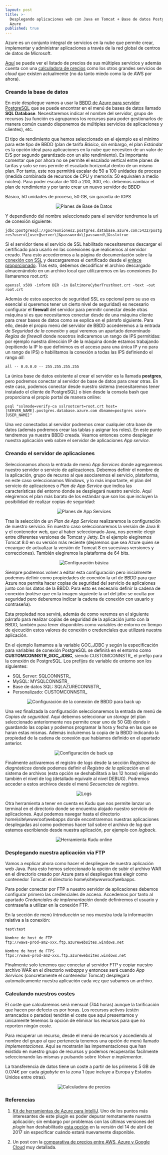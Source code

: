 ```yaml
---
layout: post
title: >-
  Desplegando aplicaciones web con Java en Tomcat + Base de datos PostgreSQL en
  Azure
published: true
---
```

Azure es un conjunto integral de servicios en la nube que permite crear, implementar y administrar aplicaciones a través de la red global de centros de datos de Microsoft.

[Aquí](https://azure.microsoft.com/es-es/pricing/) se puede ver el listado de precios de sus múltiples servicios y además cuenta con una [calculadora de precios](https://azure.microsoft.com/en-us/pricing/calculator/) como los otros grandes servicios de _cloud_ que existen actualmente (no da tanto miedo como la de AWS por ahora).

### Creando la base de datos

En este despliegue vamos a usar la [BBDD de Azure para servidor PostgreSQL](https://docs.microsoft.com/es-es/azure/postgresql/quickstart-create-server-database-portal) que se puede encontrar en el menú de bases de datos llamado **SQL Database**. Necesitaremos indicar el nombre del servidor, grupo de recursos (su función es agruparnos los recursos para poder gestionarlos de manera común cuando disponemos de múltiples servicios de aplicaciones y clientes), etc.

El tipo de rendimiento que hemos seleccionado en el ejemplo es el mínimo para este tipo de BBDD (plan de tarifa _Básico_, sin embargo, el plan _Estándar_ es la opción ideal para aplicaciones en la nube que necesiten de un valor de E/S por segundo garantizado con un alto rendimiento). Es importante comentar que por ahora no se permite el escalado vertical entre planes de tarifas y solo se nos permite el escalado horizontal dentro de un mismo plan. Por tanto, este nos permitirá escalar de 50 a 100 unidades de proceso (medida combinada de recursos de CPU y memoria: 50 equivalen a medio núcleo). Para poder escalar de 100 a 200, 300, etc. debemos cambiar el plan de rendimiento y por tanto crear un nuevo servidor de BBDD:

Básico, 50 unidades de proceso, 50 GB, sin garantía de IOPS

<center><img src="{{ site.baseurl }}/images/plan_bbdd.png" alt="Planes de Base de Datos"></center>

Y dependiendo del nombre seleccionado para el servidor tendremos la url de conexión siguiente:

```jdbc:postgresql://gocreuniones2.postgres.database.azure.com:5432/postgres?user=\[user@server\]&password=\[password\]&ssl=true```

Si el servidor tiene el servicio de SSL habilitado necesitaremos descargar el certificado para usarlo en las conexiones que realicemos al servidor creado. Para esto accederemos a la página de documentación sobre la [conexión con SSL](https://docs.microsoft.com/es-es/azure/postgresql/concepts-ssl-connection-security) y descargaremos el certificado desde el [enlace proporcionado](https://www.digicert.com/CACerts/BaltimoreCyberTrustRoot.crt). Tras esto, debemos decodificar el archivo descargado almacenándolo en un archivo local que utilizaremos en las conexiones (lo llamaremos root.crt):

```openssl x509 -inform DER -in BaltimoreCyberTrustRoot.crt -text -out root.crt```

Además de estos aspectos de seguridad SSL es opcional pero su uso es esencial si queremos tener un cierto nivel de seguridad) es necesario configurar el **firewall** del servidor para permitir conectar desde otras máquina si es que necesitamos conectar desde de una máquina cliente para crear bases de datos como se explica en el párrafo siguiente. Para ello, desde el propio menú del servidor de BBDD accederemos a la entrada de _Seguridad de la conexión_ y aquí veremos un apartado denominado _Reglas de firewall_ donde nosotros indicaremos un rango de IPS permitidas: por ejemplo nuestra dirección IP de la máquina donde estamos trabajando (repitiendo la IP lo que definimos es el acceso para una única IP y no para un rango de IPS) o habilitamos la conexión a todas las IPS definiendo el rango _all_:

```all -- 0.0.0.0 -- 255.255.255.255```

La única base de datos existente al crear el servidor es la llamada **postgres**, pero podremos conectar al servidor de base de datos para crear otras. En este caso, podemos conectar desde nuestro sistema (necesitaremos tener instalado el cliente de PostgreSQL) o bien desde la consola bash que proporciona el propio portal de manera online:

```psql "sslmode=verify-ca sslrootcert=root.crt host=[SERVER_NAME].postgres.database.azure.com dbname=postgres user=[USER_NAME]"```

Una vez conectados al servidor podremos crear cualquier otra base de datos (además podremos crear las tablas y asignar los roles). En este punto tendremos ya nuestra BBDD creada. Veamos entonces como desplegar nuestra aplicación web sobre el servidor de aplicaciones _App service_.

### Creando el servidor de aplicaciones

Seleccionamos ahora la entrada de menú _App Services_ donde agregaremos nuestro servidor o servicio de aplicaciones. Debemos definir el nombre de la aplicación, grupo de recurso al que asociaremos el servicio, plataforma, en este caso seleccionamos Windows, y lo más importante, el plan del servicio de aplicaciones o _Plan de App Service_ que indica las características del entorno donde se desplegará nuestro servicio. Aquí elegiremos el plan más barato de los estándar que son los que incluyen la posibilidad de realizar copias de seguridad:

<center><img src="{{ site.baseurl }}/images/precios.png" alt="Planes de App Services"></center>

Tras la selección de un _Plan de App Services_ realizaremos la configuración de nuestro servicio. En nuestro caso seleccionaremos la versión de Java 8 y el contenedor web, que al haber seleccionado Java, nos permite elegir entre diferentes versiones de Tomcat y Jetty. En el ejemplo elegiremos Tomcat 8.0 en su versión más reciente (dejaremos que sea Azure quien se encargue de actualizar la versión de Tomcat 8 en sucesivas versiones y correcciones). También elegiremos la plataforma de 64 bits.

<center><img src="{{ site.baseurl }}/images/configuracion_basica.png" alt="Configuración básica"></center>

Siempre podremos volver a editar esta configuración pero inicialmente podemos definir como propiedades de conexión la url de BBDD para que Azure nos permita hacer copias de seguridad del servicio de aplicaiones junto con los datos de la BBDD. Para esto es necesario definir la cadena de conexión (notése que en la imagen siguiente la url del jdbc se oculta por seguridad pero deberemos indicar la cadena de conexión con usuario y contraseña).

Esta propiedad nos servirá, además de como veremos en el siguiente párrafo para realizar copias de seguridad de la aplicación junto con la BBDD, también para tener disponibles como variables de entorno en tiempo de ejecución estos valores de conexión o credenciales que utilizará nuestra aplicación.

En el ejemplo llamamos a la variable GOC_JDBC y según la especificación para variables de conexión PostgreSQL se definirá en el entorno como **CUSTOMCONNSTR_GOC_JDBC**, siendo CUSTOMCONNSTR_ el prefijo para la conexión de PostgreSQL. Los prefijos de variable de entorno son los siguientes:

- SQL Server: SQLCONNSTR_
- MySQL: MYSQLCONNSTR_
- Base de datos SQL: SQLAZURECONNSTR_
- Personalizado: CUSTOMCONNSTR_

<center><img src="{{ site.baseurl }}/images/configuracion_conexion.png" alt="Configuración de la conexión de BBDD para back up"></center>

Una vez finalizada la configuración seleccionaremos la entrada de menú de _Copias de seguridad_. Aquí debemos seleccionar un _storage_ (el plan seleccionado anteriormente nos permite crear uno de 50 GB) donde ir guardando las copias y podemos programar la hora y fecha en las que se haran estas mismas. Además incluiremos la copia de la BBDD indicando la propiedad de la cadena de conexión que habíamos definido en el apartado anterior.

<center><img src="{{ site.baseurl }}/images/configuracion_backup.png" alt="Configuración de back up"></center>

Finalmente activaremos el registro de _logs_ desde la sección _Registros de diagnósticos_ donde podemos definir el _Registro de la aplicación_ en el sistema de archivos (esta opción se deshabilitará a las 12 horas) eligiendo también el nivel de log (detallado equivale al nivel DEBUG). Podremos acceder a estos archivos desde el menú _Secuencias de registro_.

<center><img src="{{ site.baseurl }}/images/logs.png" alt="Logs"></center>

Otra herramienta a tener en cuenta es Kudu que nos permite lanzar un terminal en el directorio donde se encuentra alojado nuestro servicio de aplicaciones. Aquí podemos navegar hasta el directorio home\site\wwwroot\webapps donde encontraremos nuestras aplicaciones desplegadas así como podremos hacer tail sobre el archivo de _log_ que estemos escribiendo desde nuestra aplicación, por ejemplo con _logback_.

<center><img src="{{ site.baseurl }}/images/kudu_tail.png" alt="Herramienta Kudu online"></center>

### Desplegando nuestra aplicación vía FTP

Vamos a explicar ahora como hacer el despliegue de nuestra aplicación web Java. Para esto hemos seleccionado la opción de subir el archivo WAR en el directorio creado por Azure para el despliegue tras elegir como contenedor Tomcat: el directorio home\site\wwwroot\webapps.

Para poder conectar por FTP a nuestro servidor de aplicaciones debemos configurar primero las credenciales de acceso. Accedemos por tanto al apartado _Credenciales de implementación_ donde definiremos el usuario y contraseña a utilizar en la conexión FTP.

En la sección de menú _Introducción_ se nos muestra toda la información relativa a la conexión:

```FTP/Nombre de usuario de implementación
test\test

Nombre de host de FTP
ftp://waws-prod-am2-xxx.ftp.azurewebsites.windows.net

Nombre de host de FTPS
ftps://waws-prod-am2-xxx.ftp.azurewebsites.windows.net
```

Finalmente solo tenemos que conectar al servidor FTP y copiar nuestro archivo WAR en el directorio _webapps_ y entonces será cuando _App Services_ (concretamente el contenedor Tomcat) desplegará automaticamente nuestra aplicación cada vez que subamos un archivo.

### Calculando nuestros costes

El coste que calcularemos será mensual (744 horas) aunque la tarificación que hacen por defecto es por horas. Los recursos activos (estén arrancados o parados) tendrán el coste que aquí presentamos y únicamente tenemos la opción de eliminar los recursos para que no reporten ningún coste. 

Para recuperar un recurso, desde el menú de recursos y accediendo al nombre del grupo al que pertenecía tenemos una opción de menú llamado _Implementaciones_. Aquí se mostrarán las impementaciones que han existido en nuestro grupo de recursos y podemos recuperarlas facilmente seleccionando las mismas y pulsando sobre _Volver a implementar_.

La transferencia de datos tiene un coste a partir de los primeros 5 GB de 0.074€ por cada _gigabyte_ en la zona 1 (que incluye a Europa y Estados Unidos entre otras).

<center><img src="{{ site.baseurl }}/images/calculator.png" alt="Calculadora de precios"></center>

### Referencias

1. [Kit de herramientas de Azure para IntelliJ](https://docs.microsoft.com/es-es/java/azure/intellij/azure-toolkit-for-intellij). Uno de los puntos más interesantes de este plugin es poder depurar remotamente nuestra aplicación; sin embargo por problemas con las últimas versiones del _plugin_ han deshabilitado [esta opción](https://docs.microsoft.com/es-es/java/azure/intellij/azure-toolkit-for-intellij-whats-new) en la versión del 14 de abril de 2017 sin especificar cuándo estará nuevamente disponible.

1. Un post con la [comparativa de precios entre AWS, Azure y Google Cloud](https://www.simform.com/compute-pricing-comparison-aws-azure-googlecloud/) muy detallada.
